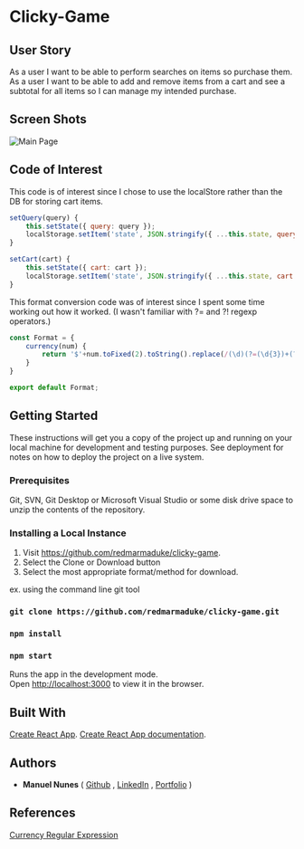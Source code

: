 # Clicky-Game

## User Story

As a user I want to be able to perform searches on items so purchase them.
As a user I want to be able to add and remove items from a cart and see a subtotal for all items so I can manage my intended purchase.

## Screen Shots

![Main Page]()

## Code of Interest

This code is of interest since I chose to use the localStore rather than the DB
for storing cart items.

```javascript
setQuery(query) {
    this.setState({ query: query });
    localStorage.setItem('state', JSON.stringify({ ...this.state, query: query }));
}

setCart(cart) {
    this.setState({ cart: cart });
    localStorage.setItem('state', JSON.stringify({ ...this.state, cart: cart }));
}
```

This format conversion code was of interest since I spent some time working out how it worked.  (I wasn't
familiar with ?= and ?! regexp operators.)

```javascript
const Format = {
    currency(num) {
        return '$'+num.toFixed(2).toString().replace(/(\d)(?=(\d{3})+(?!\d))/g, '$1,');
    }
}

export default Format;
```

## Getting Started

These instructions will get you a copy of the project up and running on your local machine for development and testing purposes. See deployment for notes on how to deploy the project on a live system.

### Prerequisites

Git, SVN, Git Desktop or Microsoft Visual Studio or some disk drive
space to unzip the contents of the repository.

### Installing a Local Instance

1) Visit https://github.com/redmarmaduke/clicky-game.
2) Select the Clone or Download button
3) Select the most appropriate format/method for download. 

ex. using the command line git tool

### `git clone https://github.com/redmarmaduke/clicky-game.git`

### `npm install`
 
### `npm start`

Runs the app in the development mode.<br />
Open [http://localhost:3000](http://localhost:3000) to view it in the browser.

## Built With

[Create React App](https://github.com/facebook/create-react-app).
[Create React App documentation](https://facebook.github.io/create-react-app/docs/getting-started).

## Authors

* **Manuel Nunes** (
[Github](https://github.com/redmarmaduke/) ,
[LinkedIn](https://www.linkedin.com/in/manuel-nunes-272ba31b/) ,
[Portfolio](https://redmarmaduke.github.io/portfolio.html)
)


## References

[Currency Regular Expression](https://coderwall.com/p/uccfpq/formatting-currency-via-regular-expression)